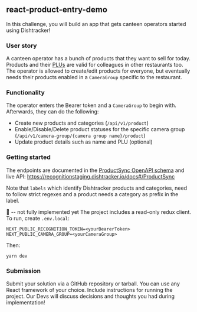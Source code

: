 ## react-product-entry-demo

In this challenge, you will build an app that gets canteen operators started using Dishtracker!

### User story

A canteen operator has a bunch of products that they want to sell for today.
Products and their [PLUs](https://en.wikipedia.org/wiki/Price_look-up_code) are valid for colleagues in other restaurants too.
The operator is allowed to create/edit products for everyone, but eventually needs their products enabled
in a `CameraGroup` specific to the restaurant.


### Functionality

The operator enters the Bearer token and a `CameraGroup` to begin with.
Afterwards, they can do the following:

* Create new products and categories (`/api/v1/product`)
* Enable/Disable/Delete product statuses for the specific camera group (`/api/v1/camera-group/{camera group name}/product`)
* Update product details such as name and PLU (optional)


### Getting started

The endpoints are documented in the [ProductSync OpenAPI schema](./get_started/ProductSync_OpenAPI.json)
and live API: https://recognitionstaging.dishtracker.io/docs#/ProductSync

Note that `labels` which identify Dishtracker products and categories, need to follow
strict regexes and a product needs a category as prefix in the label.

:construction: -- not fully implemented yet
The project includes a read-only redux client. To run, create `.env.local`:

```
NEXT_PUBLIC_RECOGNITION_TOKEN=<yourBearerToken>
NEXT_PUBLIC_CAMERA_GROUP=<yourCameraGroup>
```

Then:

```
yarn dev
```


### Submission

Submit your solution via a GitHub repository or tarball.
You can use any React framework of your choice.
Include instructions for running the project.
Our Devs will discuss decisions and thoughts you had during implementation!
